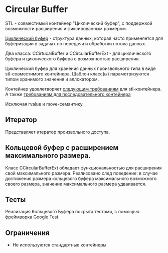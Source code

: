 # Circular Buffer

STL - совместимый контейнер "Циклический буфер", с поддержкой возможности расширения и фиксированным размером.

[Циклический буфер](https://en.wikipedia.org/wiki/Circular_buffer) - структура данных, которая часто применяется для буферизации в задачах по передачи и обработки потока данных.

Два класса:
CCirtucalBuffer и CCircularBufferExt - для циклического буфера и циклического буфера с возможностью расширения.

Циклический буфер для хранения данных произвольного типа в виде stl-совместимого контейнера.
Шаблон класс(ы) параметризуются типом хранимого значения и  аллокатором.

Контейнер удовлетворяет [следующим требованиям](https://en.cppreference.com/w/cpp/named_req/Container) для stl-контейнера.
А также [требованиям для последовательного контейнера](https://en.cppreference.com/w/cpp/named_req/SequenceContainer)

Исключая rvalue и move-семантику.

## Итератор

Представляет итератор произвольного доступа.

## Кольцевой буфер с расширением максимального размера.

Класс CCircularBufferExt обладает функциональностью для расширения свой максимального размера.
Реализовано след поведение: в случае достижения размера кольцевого буфера максимального возможного своего размера, значение максимального размера удваивается.

## Тесты

Реализация Кольцевого Буфера покрыта тестами, с помощью фреймворка Google Test.

## Ограничения

* Не используются стандартные контейнеры
